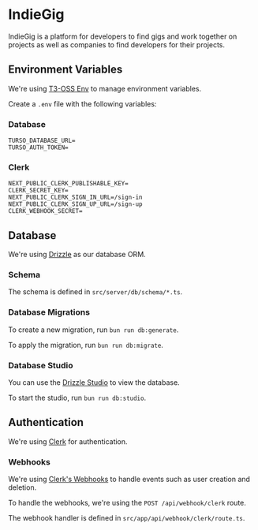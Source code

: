 # IndieGig

IndieGig is a platform for developers to find gigs and work together on projects as well as companies to find developers for their projects.

## Environment Variables

We're using [T3-OSS Env](https://github.com/t3-oss/env-nextjs) to manage environment variables.

Create a `.env` file with the following variables:

### Database
```
TURSO_DATABASE_URL=
TURSO_AUTH_TOKEN=
```

### Clerk
```
NEXT_PUBLIC_CLERK_PUBLISHABLE_KEY=
CLERK_SECRET_KEY=
NEXT_PUBLIC_CLERK_SIGN_IN_URL=/sign-in
NEXT_PUBLIC_CLERK_SIGN_UP_URL=/sign-up
CLERK_WEBHOOK_SECRET=
```

## Database

We're using [Drizzle](https://orm.drizzle.team/) as our database ORM.

### Schema

The schema is defined in `src/server/db/schema/*.ts`.

### Database Migrations

To create a new migration, run `bun run db:generate`.

To apply the migration, run `bun run db:migrate`.

### Database Studio

You can use the [Drizzle Studio](https://orm.drizzle.team/studio) to view the database.

To start the studio, run `bun run db:studio`.


## Authentication

We're using [Clerk](https://clerk.com/) for authentication.

### Webhooks

We're using [Clerk's Webhooks](https://clerk.com/docs/integrations/webhooks/sync-data) to handle events such as user creation and deletion.

To handle the webhooks, we're using the `POST /api/webhook/clerk` route.

The webhook handler is defined in `src/app/api/webhook/clerk/route.ts`.
